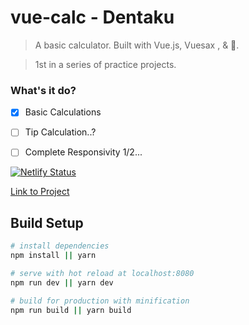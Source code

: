 # vue-calc - Dentaku

> A basic calculator. Built with Vue.js, Vuesax , & 💜.

> 1st in a series of practice projects. 

### What's it do? 

- [x] Basic Calculations
- [ ] Tip Calculation..?
- [ ] Complete Responsivity 1/2...


[![Netlify Status](https://api.netlify.com/api/v1/badges/1e89f57c-185a-45e3-a537-646d97b9a10e/deploy-status)](https://app.netlify.com/sites/dentaku/deploys)

[Link to Project](https://dentaku.netlify.com)


## Build Setup

``` bash
# install dependencies
npm install || yarn

# serve with hot reload at localhost:8080
npm run dev || yarn dev

# build for production with minification
npm run build || yarn build

```



